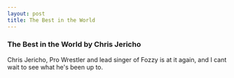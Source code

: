 ```yaml
---
layout: post
title: The Best in the World
---
```


### The Best in the World by Chris Jericho

Chris Jericho, Pro Wrestler and lead singer of Fozzy is at it again, and I cant wait to see what he's been up to.